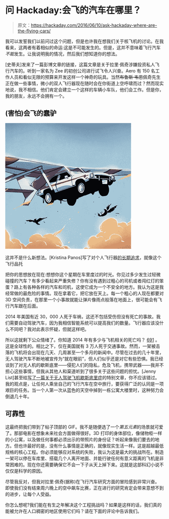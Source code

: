 # 问 Hackaday:会飞的汽车在哪里？

> 原文：<https://hackaday.com/2016/06/10/ask-hackaday-where-are-the-flying-cars/>

我可以发誓我们以前问过这个问题，但是也许我在想我们关于核飞机的讨论。在我看来，这两者有着相似的命运:这是不可能发生的。但是，这并不意味着飞行汽车*不能*发生。让我说明我的情况，然后我们想知道你的想法。

[史蒂夫]发来了一篇彭博文章的链接，这篇文章是关于拉里·佩奇涉嫌投资私人飞行汽车的。听到一家名为 Zee 的初创公司进行试飞令人兴奋。Aero 有 150 名工作人员和看似无限的预算来开发这样一个神奇的玩具。当然~~布鲁斯·韦恩~~佩奇先生正在做一些事情，微小的双人飞行器现在随时会在你街道上空呼啸而过？然而现实地说，我不相信。他们肯定会建立一个这样的车辆小车队，他们会工作。但是你，我的朋友，永远不会拥有一个。

## (害怕)会飞的蠢驴

![FlyingPinto Thumb](img/5043f9d985a9457ef06c887593ffabcc.png)

这并不是什么新想法。[Kristina Panos]写了对个人飞行器[的长期追求](http://hackaday.com/2016/01/05/henry-smolinski-and-the-flying-pinto/)，就像这个飞行品托

把你的思想放在现在:想想你这个星期在车里度过的时光。你见过多少发生过轻微碰撞的汽车？有多少看起来严重失修？你有没有遇到过粗心的司机或者闯红灯的笨蛋？路上有各种各样的汽车和司机，这使它成为一个不安全的地方。我认为这是我经常做的最危险的事情。现在拿着它，把它放在天上。每一个粗心的人现在都要对 3D 空间负责，在那里一个小事故就能让弹片像雨点般落在地面上，很可能会有飞行汽车跟在后面。

2014 年美国有近 30，000 人死于车祸，这还不包括受伤但没有死亡的事故。我们需要自动驾驶汽车，因为我相信智能系统可以提高我们的数量。飞行器应该没什么不同吧？我对此表示怀疑，但就这样吧。

所以这就剩下公众情绪了。你知道 2014 年有多少与飞机相关的死亡吗？ [691](https://aviation-safety.net/statistics/period/stats.php?cat=A1) 。这是全球性的。相比之下，仅在美国就有 3 万人死于交通事故。然而，一架被击落的飞机将会出现在几天、几周甚至一个多月的新闻中。尽管在过去的几十年里，无人驾驶汽车不断地被宣传为“就在眼前”，但人们似乎还是对它有些恐惧。我已经谈到了对无人机的歇斯底里——侵犯人们的隐私，危及飞机，携带武器——我并不担心这些事情，但我从其他人和渠道听到了很多关于这些问题的担忧。[Jenny List]甚至给[写了一篇关于无人驾驶飞机歇斯底里症](http://hackaday.com/2016/05/02/debunking-the-drone-versus-plane-hysteria/)的特别文章，你不应该错过。我的观点是，让任何人乘坐自己的飞行汽车在空中旅行，要获得广泛的认同是一项艰巨的任务。当一个人第一次从蓝色的天空中掉到一栋公寓大楼里时，这种努力会倒退几十年。

## 可靠性

这最终把我们带到了帖子顶部的 GIF。我不是随便选了一个*第五元素*的场景就可爱了。那部电影在想象未来社会方面做得很好。3D 打印的身体部位，像储物柜一样的小公寓，以及做任何事都必须出示的带照片的身份证？听起来像我们要去的地方。但也许最好的是，没有什么事情是正确的，就像现实生活一样。这是超越最低规格的核心工程。你必须能够应对系统的失败，我认为这是最大的挑战所在。制造一架可以停在车库里、搭载几个人离开地面、并能行驶任何有意义距离的飞机是非常困难的。现在你还需要确保它不会一下子从天上掉下来。这就是这部科幻小说不仅仅是科学的原因。

尽管我反对，但我对拉里·佩奇(据称)在飞行汽车研究方面的冒险感到非常兴奋。即使我们没有结束周六晚上的空中飙车比赛，正在进行的研究肯定会带来意想不到的进步，让每个人受益。

你怎么想呢?我们能在有生之年解决这个工程挑战吗？如果是这样的话，我们真的能被允许在人口稠密的地区使用它们吗？请在下面的评论中告诉我们。